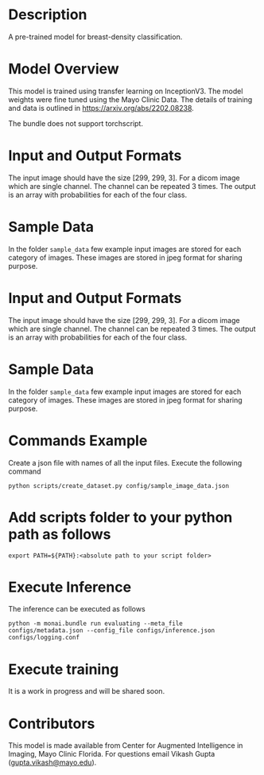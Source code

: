 # Description
A pre-trained model for breast-density classification.

# Model Overview
This model is trained using transfer learning on InceptionV3. The model weights were fine tuned using the Mayo Clinic Data. The details of training and data is outlined in https://arxiv.org/abs/2202.08238.

The bundle does not support torchscript.
# Input and Output Formats
The input image should have the size [299, 299, 3]. For a dicom image which are single channel. The channel can be repeated 3 times.
The output is an array with probabilities for each of the four class.

# Sample Data
In the folder `sample_data` few example input images are stored for each category of images. These images are stored in jpeg format for sharing purpose.

# Input and Output Formats
The input image should have the size [299, 299, 3]. For a dicom image which are single channel. The channel can be repeated 3 times.
The output is an array with probabilities for each of the four class.

# Sample Data
In the folder `sample_data` few example input images are stored for each category of images. These images are stored in jpeg format for sharing purpose.

# Commands Example
Create a json file with names of all the input files. Execute the following command
```
python scripts/create_dataset.py config/sample_image_data.json
```
# Add scripts folder to your python path as follows
```
export PATH=${PATH}:<absolute path to your script folder>
```

# Execute Inference
The inference can be executed as follows
```
python -m monai.bundle run evaluating --meta_file configs/metadata.json --config_file configs/inference.json configs/logging.conf
```

# Execute training
It is a work in progress and will be shared soon.

# Contributors
This model is made available from Center for Augmented Intelligence in Imaging, Mayo Clinic Florida. For questions email Vikash Gupta (gupta.vikash@mayo.edu).
